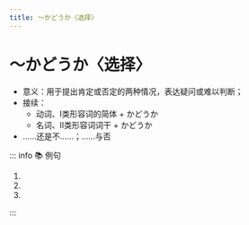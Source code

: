 ```yaml
---
title: ～かどうか〈选择〉
---
```


# ～かどうか〈选择〉

* 意义：用于提出肯定或否定的两种情况，表达疑问或难以判断；
* 接续：
  * 动词、I类形容词的简体 + かどうか
  * 名词、Ⅱ类形容词词干 + かどうか
* ……还是不……；……与否

::: info :books: 例句

1. <grammer-content id='1-12-03-0' sentence="[留学生/りゅうがくせい][会館/かいかん]の[集会室/しゅうかいしつ]が**[使える/つかえる]かどうか**[調べ/しらべ]ましょうか。" trans="是否可以使用留学生会馆的会议室。" />
2. <grammer-content id='1-12-03-1' sentence="[東京/とうきょう]の[冬/ふゆ]は**[寒い/さむい]かどうか**、[日本人/にほんじん]の[友達/ともだち]に[聞/き]きます。" trans="问日本朋友东京的冬天冷不冷。" />
3. <grammer-content id='1-12-03-2' sentence="[登録/とうろく]のとき、**[学生/がくせい]かどうか**のチエックがあります。" trans="注册的时候有是否是学生的提示。" />

:::
